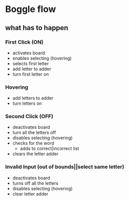 # Boggle flow
## what has to happen
### First Click (ON)
- activates board
- enables selecting (hovering)
- selects first letter
- add letter to adder
- turn first letter on

### Hovering 
- add letters to adder
- turn letters on

### Second Click (OFF)
- deactivates board
- turn all the letters off
- disables selecting (hovering)
- checks for the word
  - adds to correct|incorrect list
- clears the letter adder

### Invalid Input (out of bounds||select same letter)
- deactivates board
- turns off all the letters
- disables selecting (hovering)
- clear letter adder